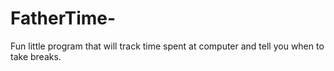 # FatherTime-
Fun little program that will track time spent at computer and tell you when to take breaks. 
